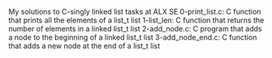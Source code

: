 My solutions to C-singly linked list tasks at ALX SE
0-print_list.c: C function that prints all the elements of a list_t list
1-list_len: C function that returns the number of elements in a linked list_t list
2-add_node.c: C program that adds a node to the beginning of a linked list_t list
3-add_node_end.c: C function that adds a new node at the end of a list_t list
